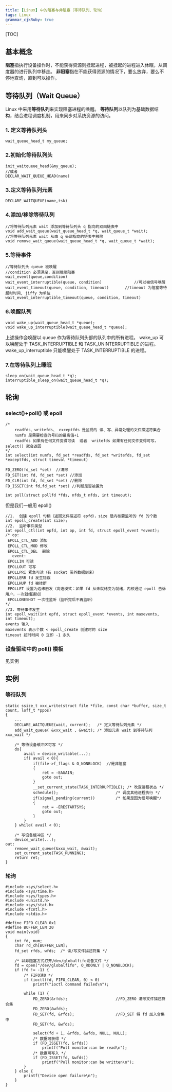 ```yaml
---
title: [Linux] 中的阻塞与非阻塞（等待队列、轮询）
tags: Linux
grammar_cjkRuby: true
---
```

[TOC]

## 基本概念
**阻塞**指执行设备操作时，不能获得资源则挂起进程，被挂起的进程进入休眠，从调度器的进行队列中移走。
**非阻塞**指在不能获得资源的情况下，要么放弃，要么不停地查询，直到可以操作。

## 等待队列（Wait Queue）
Linux 中采用**等待队列**来实现阻塞进程的唤醒。
**等待队列**以队列为基础数据结构，结合进程调度机制，用来同步对系统资源的访问。
### 1. 定义等待队列头
```
wait_queue_head_t my_queue;
```
### 2.初始化等待队列头
```
init_waitqueue_head(&my_queue);
//或者
DECLAR_WAIT_QUEUE_HEAD(name)
```
### 3.定义等待队列元素
```
DECLARE_WAITQUEUE(name,tsk)
```
### 4.添加/移除等待队列
```
//将等待队列元素 wait 添加到等待队列头 q 指向的双向链表中
void add_wait_queue(wait_queue_head_t *q, wait_queue_t *wait);
//将等待队列元素 wait 从由 q 头部指向的链表中移除
void remove_wait_queue(wait_queue_head_t *q, wait_queue_t *wait);
```
### 5.等待事件
```
//等待队列头 queue 被唤醒
//condition 必须满足，否则继续阻塞
wait_event(queue,condition)	
wait_event_interruptible(queue, condition)				//可以被信号唤醒
wait_event_timeout(queue, condition, timeout)		//timeout 为阻塞等待超时时间, jiffy 为单位
wait_event_interruptible_timeout(queue, condition, timeout)
```
### 6.唤醒队列
```
void wake_up(wait_queue_head_t *queue);
void wake_up_interruptible(wait_queue_head_t *queue);
```
上述操作会唤醒以 queue 作为等待队列头部的队列中的所有进程。
wake_up 可以唤醒处于 TASK_INTERRUPTIBLE 和 TASK_UNINTERRUPTIBLE 的进程。
wake_up_interruptible 只能唤醒处于 TASK_INTERRUPTIBLE 的进程。
### 7.在等待队列上睡眠
```-
sleep_on(wait_queue_head_t *q);
interruptible_sleep_on(wait_queue_head_t *q);
```
## 轮询
### select()+poll() 或 epoll
```
/*
	readfds、writefds、 exceptfds 是监视的 读、写、异常处理的文件描述符集合
    numfs 是需要检查的号码的最高值+1
    readfds 如果有任何文件变得可读  或者  writefds 如果有任何文件变得可写，select() 就会返回
*/
int select(int numfs, fd_set *readfds, fd_set *writefds, fd_set *exceptfds, struct timeval *timeout)
```
```
FD_ZERO(fd_set *set)  //清除
FD_SET(int fd, fd_set *set) //添加
FD_CLR(int fd, fd_set *set) //删除
FD_ISSET(int fd,fd_set *set) //判断是否被置为
```
```
int poll(struct pollfd *fds, nfds_t nfds, int timeout);
```
但是我们一般用 epoll()
```
//1.  创建 epoll 句柄（返回文件描述符 epfd），size 是内核要监听的 fd 的个数
int epoll_create(int size);
//2.  监听事件类型
int epoll_ctl(int epfd, int op, int fd, struct epoll_event *event);
/* op:
 EPOLL_CTL_ADD 添加
 EPOLL_CTL_MOD 修改
 EPOLL_CTL_DEL  删除
   event:
 EPOLLIN 可读
 EPOLLOUT 可写
 EPOLLPRI 紧急可读（有 socket 带外数据到来）
 EPOLLERR fd 发生错误
 EPOLLHUP fd 被挂断
 EPOLLET 设置为边缘触发（高速模式：如果 fd 从未就绪变为就绪，内核通过 epoll 告诉用户，一次就绪通知）
 EPOLLONESHOT 一次性监听（监听完后不再监听）
*/
//3. 等待事件发生
int epoll_wait(int epfd, struct epoll_event *events, int maxevents, int timeout);
events 输入
maxevents 表示个数 < epoll_create 创建时的 size
timeout 超时时间 0 立即 -1 永久
```

### 设备驱动中的 poll() 模板
见实例

## 实例
### 等待队列
```
static ssize_t xxx_write(struct file *file, const char *buffer, size_t count, loff_t *ppos)
{
	...
	DECLARE_WAITQUEUE(wait, current);	/* 定义等待队列元素 */
	add_wait_queue( &xxx_wait , &wait);	/* 添加元素 wait 到等待队列 xxx_wait */

	/* 等待设备缓冲区可写 */
	do{
		avail = device_writable(...);
		if( avail < 0){
			if(file->f_flags & O_NONBLOCK)	//是非阻塞
			{
				ret = -EAGAIN;
				goto out;
			}
			__set_current_state(TASK_INTERRUPTIBLE); /* 改变进程状态 */
			schedule();							/* 调度其他进程执行 */
			if(signal_pending(current)) 		/* 如果是因为信号唤醒*/
			{
				ret = -ERESTARTSYS;
				goto out;
			}
		}
	} while( avail < 0);

	/* 写设备缓冲区 */
	device_write(...);
out:
	remove_wait_queue(&xxx_wait, &wait);
	set_current_sate(TASK_RUNNING);
	return ret;
}
```

### 轮询
```
#include <sys/select.h>
#include <sys/time.h>
#include <sys/types.h>
#include <unistd.h>
#include <sys/stat.h>
#include <fcntl.h>
#include <stdio.h>

#define FIFO_CLEAR 0x1
#define BUFFER_LEN 20
void main(void)
{
	int fd, num;
	char rd_ch[BUFFER_LEN];
	fd_set rfds, wfds;	/* 读/写文件描述符集 */

	/* 以非阻塞方式打开/dev/globalfifo设备文件 */
	fd = open("/dev/globalfifo", O_RDONLY | O_NONBLOCK);
	if (fd != -1) {
		/* FIFO清0 */
		if (ioctl(fd, FIFO_CLEAR, 0) < 0)
			printf("ioctl command failed\n");

		while (1) {
			FD_ZERO(&rfds);						//FD_ZERO 清除文件描述符合集
			FD_ZERO(&wfds);
			FD_SET(fd, &rfds);					//FD_SET 将 fd 加入合集中
			FD_SET(fd, &wfds);

			select(fd + 1, &rfds, &wfds, NULL, NULL);
			/* 数据可获得 */
			if (FD_ISSET(fd, &rfds))
				printf("Poll monitor:can be read\n");
			/* 数据可写入 */
			if (FD_ISSET(fd, &wfds))
				printf("Poll monitor:can be written\n");
		}
	} else {
		printf("Device open failure\n");
	}
}

```






